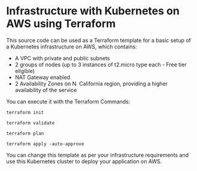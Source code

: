 # Infrastructure with Kubernetes on AWS using Terraform

This source code can be used as a Terraform template for a basic setup of a Kubernetes infrastructure on AWS, which contains:

- A VPC with private and public subnets 
- 2 groups of nodes (up to 3 instances of t2.micro type each - Free tier eligible)
- NAT Gateway enabled
- 2 Availability Zones on N. California region, providing a higher availability of the service

You can execute it with the Terraform Commands:

```
terraform init
```
```
terraform validate
```
```
terraform plan
```
```
terraform apply -auto-approve
```

You can change this template as per your infrastructure requirements and use this Kubernetes cluster to deploy your application on AWS.

